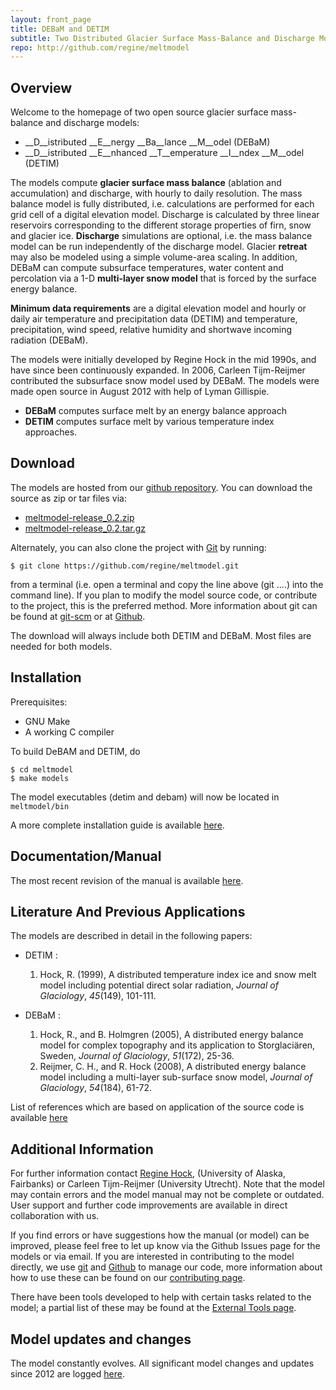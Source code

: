 ```yaml
--- 
layout: front_page 
title: DEBaM and DETIM 
subtitle: Two Distributed Glacier Surface Mass-Balance and Discharge Models
repo: http://github.com/regine/meltmodel
---
```


Overview
--------
Welcome to the homepage of two open source glacier surface mass-balance and discharge 
models:

- __D__istributed __E__nergy __Ba__lance __M__odel (DEBaM)
- __D__istributed __E__nhanced __T__emperature __I__ndex __M__odel (DETIM)


The models compute __glacier surface mass balance__ (ablation and accumulation) and
discharge, with hourly to daily resolution. 
The mass balance model is fully distributed, i.e. calculations are performed for each grid cell of a
digital elevation model. Discharge is calculated by three
linear reservoirs corresponding to the different storage properties of firn,
snow and glacier ice. __Discharge__ simulations are optional, i.e. the mass balance
model can be run independently of the discharge model. Glacier __retreat__ may also
be modeled using a simple volume-area scaling.
In addition, DEBaM can compute subsurface temperatures, water content and percolation
via a 1-D __multi-layer snow model__ that is forced by the surface energy balance.

__Minimum data requirements__ are a digital elevation model and hourly or daily air
temperature and precipitation data (DETIM) and temperature, precipitation, wind speed, relative humidity
and shortwave incoming radiation (DEBaM).

The models were initially developed by Regine Hock in the mid 1990s, and have
since been continuously expanded. In 2006, Carleen Tijm-Reijmer contributed
the subsurface snow model used by DEBaM. The models were made open source in August 2012
with help of Lyman Gillispie.

- __DEBaM__ computes surface melt by an energy balance approach
- __DETIM__ computes surface melt by various temperature index approaches. 


Download
--------
The models are hosted from our [github repository]({{%page.repo%}}).
You can download the source as zip or tar files via:

-  [meltmodel-release\_0.2.zip]({{%page.repo%}}/zipball/release_0.2)
-  [meltmodel-release\_0.2.tar.gz]({{%page.repo%}}/tarball/release_0.2)

Alternately, you can also clone the project with [Git](http://git-scm.com) by
running:

    $ git clone https://github.com/regine/meltmodel.git

from a terminal (i.e. open a terminal and copy the line above (git ....) into the command line). If you plan to modify the model source code, or contribute to the
project, this is the preferred method. More information about git can be
found at [git-scm](http://git-scm.com/) or at 
[Github](http://help.github.com/articles/).

The download will always include both DETIM and DEBaM. Most files are needed for both models.

Installation
------------

Prerequisites:

* GNU Make
* A working C compiler 

To build DeBAM and DETIM, do

    $ cd meltmodel
    $ make models

The model executables (detim and debam) will now be located in ```meltmodel/bin```

A more complete installation guide is available [here](install-web.html).

Documentation/Manual
---------------------
The most recent revision of the manual is available [here](http://gi.alaska.edu/~regine/meltmodel.html).


Literature And Previous Applications
------------------------------------
The models are described in detail in the following papers:

- DETIM : 
  1. Hock, R. (1999),
      A distributed temperature index ice and snow melt
      model including potential direct solar radiation, 
      *Journal of Glaciology*, *45*(149), 101-111.

- DEBaM : 
  1. Hock, R., and B. Holmgren (2005),
     A distributed energy balance model for complex
     topography and its application to Storglaciären, Sweden,
     *Journal of Glaciology*, *51*(172), 25-36.
  2. Reijmer, C. H., and R. Hock (2008),
     A distributed energy balance model including
     a multi-layer sub-surface snow model,
     *Journal of Glaciology*, *54*(184), 61-72.
  
List of references which are based on application of the source code is available [here](references.html)


Additional Information
----------------------

For further information contact [Regine Hock](http://gi.alaska.edu/~regine/),
(University of Alaska, Fairbanks) or Carleen Tijm-Reijmer 
(University Utrecht). Note that the model may
contain errors and the model manual may not be complete or outdated. User
support and further code improvements are available in direct collaboration
with us.  

If you find errors or have suggestions how the manual (or model) can be improved, 
please feel free to let up know via the Github Issues page for the models or via email.
If you are interested in contributing to the model directly, we use [git](http://git-scm.com/)
and [Github](github.com) to manage our code, more information about how to use
these can be found on our [contributing page](contributing.html).

There have been tools developed to help with certain tasks related to the model;
a partial list of these may be found at the [External Tools page](tools.html).


Model updates and changes
-------------------------
The model constantly evolves. All significant model changes and updates since 2012 are logged [here]({{page.repo}}/tree/release_0.2/changes.md).
